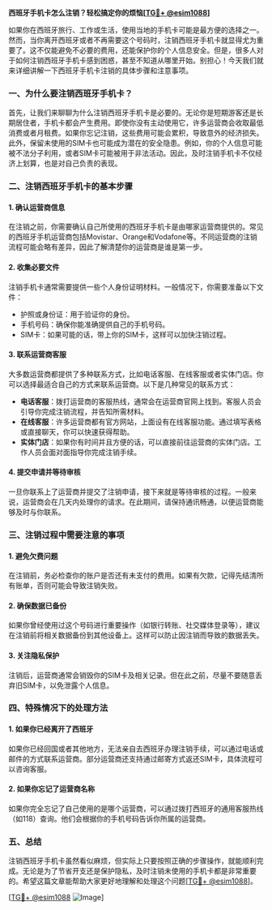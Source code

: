 **西班牙手机卡怎么注销？轻松搞定你的烦恼[[TG💪+ @esim1088](https://t.me/s/esim1088)]**

如果你在西班牙旅行、工作或生活，使用当地的手机卡可能是最方便的选择之一。然而，当你离开西班牙或者不再需要这个号码时，注销西班牙手机卡就显得尤为重要了。这不仅能避免不必要的费用，还能保护你的个人信息安全。但是，很多人对于如何注销西班牙手机卡感到困惑，甚至不知道从哪里开始。别担心！今天我们就来详细讲解一下西班牙手机卡注销的具体步骤和注意事项。

### 一、为什么要注销西班牙手机卡？

首先，让我们来聊聊为什么注销西班牙手机卡是必要的。无论你是短期游客还是长期居住者，手机卡都会产生费用。即使你没有主动使用它，许多运营商会收取最低消费或者月租费。如果你忘记注销，这些费用可能会累积，导致意外的经济损失。此外，保留未使用的SIM卡也可能成为潜在的安全隐患。例如，你的个人信息可能被不法分子利用，或者SIM卡可能被用于非法活动。因此，及时注销手机卡不仅经济上划算，也是对自己负责的表现。

### 二、注销西班牙手机卡的基本步骤

#### 1. 确认运营商信息
在注销之前，你需要确认自己所使用的西班牙手机卡是由哪家运营商提供的。常见的西班牙手机运营商包括Movistar、Orange和Vodafone等。不同运营商的注销流程可能会略有差异，因此了解清楚你的运营商是谁是第一步。

#### 2. 收集必要文件
注销手机卡通常需要提供一些个人身份证明材料。一般情况下，你需要准备以下文件：
- 护照或身份证：用于验证你的身份。
- 手机号码：确保你能准确提供自己的手机号码。
- SIM卡：如果可能的话，带上你的SIM卡，这样可以加快注销过程。

#### 3. 联系运营商客服
大多数运营商都提供了多种联系方式，比如电话客服、在线客服或者实体门店。你可以选择最适合自己的方式来联系运营商。以下是几种常见的联系方式：

- **电话客服**：拨打运营商的客服热线，通常会在运营商官网上找到。客服人员会引导你完成注销流程，并告知所需材料。
- **在线客服**：许多运营商都有官方网站，上面设有在线客服功能。通过填写表格或直接聊天，你可以快速获得帮助。
- **实体门店**：如果你有时间并且方便的话，可以直接前往运营商的实体门店。工作人员会面对面指导你完成注销手续。

#### 4. 提交申请并等待审核
一旦你联系上了运营商并提交了注销申请，接下来就是等待审核的过程。一般来说，运营商会在几天内处理你的请求。在此期间，请保持通讯畅通，以便运营商能够及时与你联系。

### 三、注销过程中需要注意的事项

#### 1. 避免欠费问题
在注销前，务必检查你的账户是否还有未支付的费用。如果有欠款，记得先结清所有账单，否则可能会导致注销失败。

#### 2. 确保数据已备份
如果你曾经使用过这个号码进行重要操作（如银行转账、社交媒体登录等），建议在注销前将相关数据备份到其他设备上。这样可以防止因注销而导致的数据丢失。

#### 3. 关注隐私保护
注销后，运营商通常会销毁你的SIM卡及相关记录。但在此之前，尽量不要随意丢弃旧SIM卡，以免泄露个人信息。

### 四、特殊情况下的处理方法

#### 1. 如果你已经离开了西班牙
如果你已经回国或者其他地方，无法亲自去西班牙办理注销手续，可以通过电话或邮件的方式联系运营商。部分运营商还支持通过邮寄方式返还SIM卡，具体流程可以咨询客服。

#### 2. 如果你忘记了运营商名称
如果你完全忘记了自己使用的是哪个运营商，可以通过拨打西班牙的通用客服热线（如118）查询。他们会根据你的手机号码告诉你所属的运营商。

### 五、总结

注销西班牙手机卡虽然看似麻烦，但实际上只要按照正确的步骤操作，就能顺利完成。无论是为了节省开支还是保护隐私，及时注销未使用的手机卡都是非常重要的。希望这篇文章能帮助大家更好地理解和处理这个问题[[TG💪+ @esim1088](https://t.me/s/esim1088)]。

[[TG💪+ @esim1088](https://t.me/s/esim1088) ![Image](https://i.postimg.cc/4NQfJmqS/Snipaste-2025-05-13-00-14-12.png)]